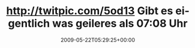 ---
retweeted: false
source: <a href="http://twitter.com" rel="nofollow">Twitter Web Client</a>
entities:
  hashtags:
  - text: fail
    indices:
    - '127'
    - '132'
  symbols: []
  user_mentions: []
  urls: []
display_text_range:
- '0'
- '132'
favorite_count: '0'
id_str: '1879556570'
truncated: false
retweet_count: '0'
id: '1879556570'
created_at: Fri May 22 05:29:25 +0000 2009
favorited: false
full_text: 'http://twitpic.com/5od13 Gibt es eigentlich was geileres als 07:08 Uhr
  wegen eines Windows Server 2003 RC 2 geweckt zu werden? #fail'
lang: de
tags:
- fail
- pesos/twitter
date: '2009-05-22T05:29:25+00:00'
src: https://twitter.com/bascht/status/1879556570
original_url: https://twitter.com/bascht/status/1879556570
type: twitter_tweet
text: 'http://twitpic.com/5od13 Gibt es eigentlich was geileres als 07:08 Uhr wegen
  eines Windows Server 2003 RC 2 geweckt zu werden? #fail'
title: 'http://twitpic.com/5od13 Gibt es eigentlich was geileres als 07:08 Uhr '

---